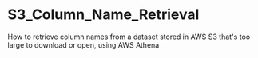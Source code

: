 # S3_Column_Name_Retrieval
How to retrieve column names from a dataset stored in AWS S3 that's too large to download or open, using AWS Athena

